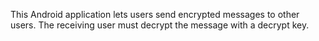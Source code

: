 This Android application lets users send encrypted messages to other users. The receiving user must decrypt the message with a decrypt key.